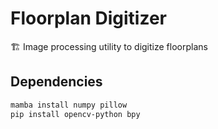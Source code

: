 # Floorplan Digitizer
 🏗️ Image processing utility to digitize floorplans

## Dependencies
```sh
mamba install numpy pillow
pip install opencv-python bpy
```
